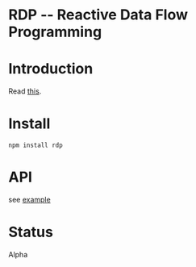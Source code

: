 RDP -- Reactive Data Flow Programming
=====================================

Introduction
============

Read [this](http://lexical.foobar.systems/why-i-am-excited-about-entity-systems-part-2.html).

Install
=======

`npm install rdp`

API
===

see [example](https://github.com/harsha-mudi/rdp/blob/master/examples/array.js)

Status
======

Alpha

